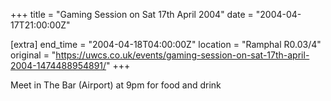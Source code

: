 +++
title = "Gaming Session on Sat 17th April 2004"
date = "2004-04-17T21:00:00Z"

[extra]
end_time = "2004-04-18T04:00:00Z"
location = "Ramphal R0.03/4"
original = "https://uwcs.co.uk/events/gaming-session-on-sat-17th-april-2004-1474488954891/"
+++

Meet in The Bar (Airport) at 9pm for food and drink

